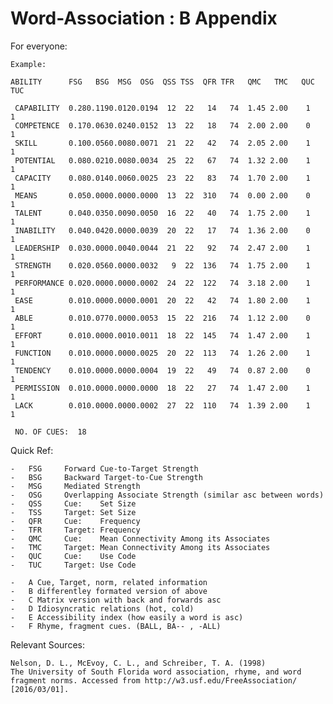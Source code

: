 # Word-Association : B Appendix

For everyone:

	Example:
	
	ABILITY      FSG   BSG  MSG  OSG  QSS TSS  QFR TFR   QMC   TMC   QUC TUC

	 CAPABILITY  0.280.1190.0120.0194  12  22   14   74  1.45 2.00    1   1
	 COMPETENCE  0.170.0630.0240.0152  13  22   18   74  2.00 2.00    0   1
	 SKILL       0.100.0560.0080.0071  21  22   42   74  2.05 2.00    1   1
	 POTENTIAL   0.080.0210.0080.0034  25  22   67   74  1.32 2.00    1   1
	 CAPACITY    0.080.0140.0060.0025  23  22   83   74  1.70 2.00    1   1
	 MEANS       0.050.0000.0000.0000  13  22  310   74  0.00 2.00    0   1
	 TALENT      0.040.0350.0090.0050  16  22   40   74  1.75 2.00    1   1
	 INABILITY   0.040.0420.0000.0039  20  22   17   74  1.36 2.00    0   1
	 LEADERSHIP  0.030.0000.0040.0044  21  22   92   74  2.47 2.00    1   1
	 STRENGTH    0.020.0560.0000.0032   9  22  136   74  1.75 2.00    1   1
	 PERFORMANCE 0.020.0000.0000.0002  24  22  122   74  3.18 2.00    1   1
	 EASE        0.010.0000.0000.0001  20  22   42   74  1.80 2.00    1   1
	 ABLE        0.010.0770.0000.0053  15  22  216   74  1.12 2.00    0   1
	 EFFORT      0.010.0000.0010.0011  18  22  145   74  1.47 2.00    1   1
	 FUNCTION    0.010.0000.0000.0025  20  22  113   74  1.26 2.00    1   1
	 TENDENCY    0.010.0000.0000.0004  19  22   49   74  0.87 2.00    0   1
	 PERMISSION  0.010.0000.0000.0000  18  22   27   74  1.47 2.00    1   1
	 LACK        0.010.0000.0000.0002  27  22  110   74  1.39 2.00    1   1

	 NO. OF CUES:  18
	
Quick Ref:

	-	FSG		Forward Cue-to-Target Strength
	-	BSG		Backward Target-to-Cue Strength
	-	MSG		Mediated Strength
	-	OSG		Overlapping Associate Strength (similar asc between words)
	-	QSS		Cue: 	Set Size
	-	TSS		Target: Set Size
	-	QFR		Cue: 	Frequency
	-	TFR		Target: Frequency
	-	QMC		Cue: 	Mean Connectivity Among its Associates
	-	TMC		Target: Mean Connectivity Among its Associates
	-	QUC		Cue: 	Use Code
	-	TUC		Target: Use Code
	
	-	A Cue, Target, norm, related information
	-	B differentley formated version of above
	-	C Matrix version with back and forwards asc
	-	D Idiosyncratic relations (hot, cold)
	-	E Accessibility index (how easily a word is asc)
	-	F Rhyme, fragment cues. (BALL, BA-- , -ALL)
	
Relevant Sources:

	Nelson, D. L., McEvoy, C. L., and Schreiber, T. A. (1998) 
	The University of South Florida word association, rhyme, and word 	
	fragment norms. Accessed from http://w3.usf.edu/FreeAssociation/ 
	[2016/03/01].
		
